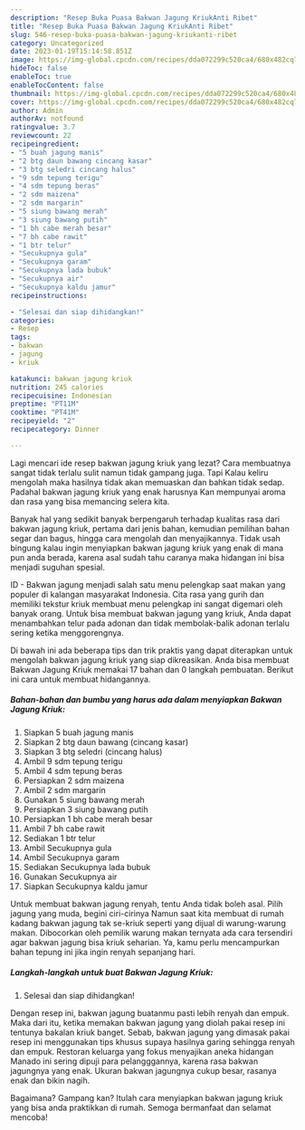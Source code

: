 ```yaml
---
description: "Resep Buka Puasa Bakwan Jagung KriukAnti Ribet"
title: "Resep Buka Puasa Bakwan Jagung KriukAnti Ribet"
slug: 546-resep-buka-puasa-bakwan-jagung-kriukanti-ribet
category: Uncategorized
date: 2023-01-19T15:14:58.851Z
image: https://img-global.cpcdn.com/recipes/dda072299c520ca4/680x482cq70/bakwan-jagung-kriuk-foto-resep-utama.jpg
hideToc: false
enableToc: true
enableTocContent: false
thumbnail: https://img-global.cpcdn.com/recipes/dda072299c520ca4/680x482cq70/bakwan-jagung-kriuk-foto-resep-utama.jpg
cover: https://img-global.cpcdn.com/recipes/dda072299c520ca4/680x482cq70/bakwan-jagung-kriuk-foto-resep-utama.jpg
author: Admin
authorAv: notfound
ratingvalue: 3.7
reviewcount: 22
recipeingredient:
- "5 buah jagung manis"
- "2 btg daun bawang cincang kasar"
- "3 btg seledri cincang halus"
- "9 sdm tepung terigu"
- "4 sdm tepung beras"
- "2 sdm maizena"
- "2 sdm margarin"
- "5 siung bawang merah"
- "3 siung bawang putih"
- "1 bh cabe merah besar"
- "7 bh cabe rawit"
- "1 btr telur"
- "Secukupnya gula"
- "Secukupnya garam"
- "Secukupnya lada bubuk"
- "Secukupnya air"
- "Secukupnya kaldu jamur"
recipeinstructions:

- "Selesai dan siap dihidangkan!"
categories:
- Resep
tags:
- bakwan
- jagung
- kriuk

katakunci: bakwan jagung kriuk 
nutrition: 245 calories
recipecuisine: Indonesian
preptime: "PT11M"
cooktime: "PT41M"
recipeyield: "2"
recipecategory: Dinner

---
```



Lagi mencari ide resep bakwan jagung kriuk yang lezat? Cara membuatnya sangat tidak terlalu sulit namun tidak gampang juga. Tapi Kalau keliru mengolah maka hasilnya tidak akan memuaskan dan bahkan tidak sedap. Padahal bakwan jagung kriuk yang enak harusnya Kan mempunyai aroma dan rasa yang bisa memancing selera kita.


Banyak hal yang sedikit banyak berpengaruh terhadap kualitas rasa dari bakwan jagung kriuk, pertama dari jenis bahan, kemudian pemilihan bahan segar dan bagus, hingga cara mengolah dan menyajikannya. Tidak usah bingung kalau ingin menyiapkan bakwan jagung kriuk yang enak di mana pun anda berada, karena asal sudah tahu caranya maka hidangan ini bisa menjadi suguhan spesial.

ID - Bakwan jagung menjadi salah satu menu pelengkap saat makan yang populer di kalangan masyarakat Indonesia. Cita rasa yang gurih dan memiliki tekstur kriuk membuat menu pelengkap ini sangat digemari oleh banyak orang. Untuk bisa membuat bakwan jagung yang kriuk, Anda dapat menambahkan telur pada adonan dan tidak membolak-balik adonan terlalu sering ketika menggorengnya.


Di bawah ini ada beberapa tips dan trik praktis yang dapat diterapkan untuk mengolah bakwan jagung kriuk yang siap dikreasikan. Anda bisa membuat Bakwan Jagung Kriuk memakai 17 bahan dan 0 langkah pembuatan. Berikut ini cara untuk membuat hidangannya.

<!--inarticleads1-->

##### Bahan-bahan dan bumbu yang harus ada dalam menyiapkan Bakwan Jagung Kriuk:

1. Siapkan 5 buah jagung manis
1. Siapkan 2 btg daun bawang (cincang kasar)
1. Siapkan 3 btg seledri (cincang halus)
1. Ambil 9 sdm tepung terigu
1. Ambil 4 sdm tepung beras
1. Persiapkan 2 sdm maizena
1. Ambil 2 sdm margarin
1. Gunakan 5 siung bawang merah
1. Persiapkan 3 siung bawang putih
1. Persiapkan 1 bh cabe merah besar
1. Ambil 7 bh cabe rawit
1. Sediakan 1 btr telur
1. Ambil Secukupnya gula
1. Ambil Secukupnya garam
1. Sediakan Secukupnya lada bubuk
1. Gunakan Secukupnya air
1. Siapkan Secukupnya kaldu jamur


Untuk membuat bakwan jagung renyah, tentu Anda tidak boleh asal. Pilih jagung yang muda, begini ciri-cirinya Namun saat kita membuat di rumah kadang bakwan jagung tak se-kriuk seperti yang dijual di warung-warung makan. Dibocorkan oleh pemilik warung makan ternyata ada cara tersendiri agar bakwan jagung bisa kriuk seharian. Ya, kamu perlu mencampurkan bahan tepung ini jika ingin renyah sepanjang hari. 

<!--inarticleads2-->

##### Langkah-langkah untuk buat Bakwan Jagung Kriuk:


1. Selesai dan siap dihidangkan!

Dengan resep ini, bakwan jagung buatanmu pasti lebih renyah dan empuk. Maka dari itu, ketika memakan bakwan jagung yang diolah pakai resep ini tentunya bakalan kriuk banget. Sebab, bakwan jagung yang dimasak pakai resep ini menggunakan tips khusus supaya hasilnya garing sehingga renyah dan empuk. Restoran keluarga yang fokus menyajikan aneka hidangan Manado ini sering dipuji para pelangggannya, karena rasa bakwan jagungnya yang enak. Ukuran bakwan jagungnya cukup besar, rasanya enak dan bikin nagih. 

Bagaimana? Gampang kan? Itulah cara menyiapkan bakwan jagung kriuk yang bisa anda praktikkan di rumah. Semoga bermanfaat dan selamat mencoba!
